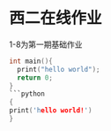 # 西二在线作业
1-8为第一期基础作业
```c
int main(){
  print("hello world");
  return 0;
}
```python
{
print('hello world!')
}
